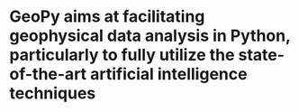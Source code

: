 # GeoPy aims at facilitating geophysical data analysis in Python, particularly to fully utilize the state-of-the-art artificial intelligence techniques
